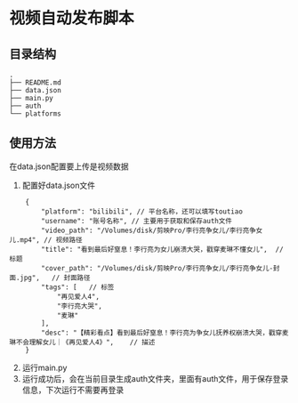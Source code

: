 # 视频自动发布脚本

## 目录结构
```
.
├── README.md
├── data.json
├── main.py
├── auth
└── platforms
```

## 使用方法
在data.json配置要上传是视频数据
1. 配置好data.json文件

```
    {
        "platform": "bilibili", // 平台名称，还可以填写toutiao
        "username": "账号名称", // 主要用于获取和保存auth文件
        "video_path": "/Volumes/disk/剪映Pro/李行亮争女儿/李行亮争女儿.mp4", // 视频路径
        "title": "看到最后好窒息！李行亮为女儿崩溃大哭，戳穿麦琳不懂女儿",  // 标题
        "cover_path": "/Volumes/disk/剪映Pro/李行亮争女儿/李行亮争女儿-封面.jpg",   // 封面路径
        "tags": [   // 标签
            "再见爱人4",
            "李行亮大哭",
            "麦琳"
        ],
        "desc": "【精彩看点】看到最后好窒息！李行亮为争女儿抚养权崩溃大哭，戳穿麦琳不会理解女儿｜《再见爱人4》",    // 描述
    }
```
2. 运行main.py
3. 运行成功后，会在当前目录生成auth文件夹，里面有auth文件，用于保存登录信息，下次运行不需要再登录